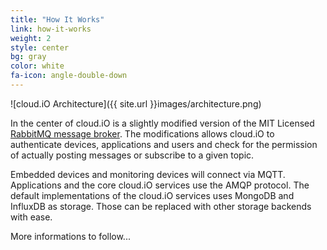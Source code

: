```yaml
---
title: "How It Works"
link: how-it-works
weight: 2
style: center
bg: gray
color: white
fa-icon: angle-double-down
---
```


![cloud.iO Architecture]({{ site.url }}images/architecture.png)

In the center of cloud.iO is a slightly modified version of the MIT Licensed [RabbitMQ message broker](https://www.rabbitmq.com). 
The modifications allows cloud.iO to authenticate devices, applications and users and check for the permission of actually posting
messages or subscribe to a given topic.

Embedded devices and monitoring devices will connect via MQTT. Applications and the core cloud.iO services use the AMQP protocol. The default
implementations of the cloud.iO services uses MongoDB and InfluxDB as storage. Those can be replaced with other storage backends with ease.

More informations to follow...